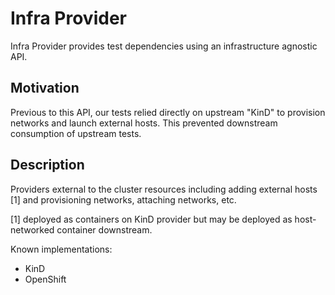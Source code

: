 # Infra Provider
Infra Provider provides test dependencies using an infrastructure agnostic API.

## Motivation
Previous to this API, our tests relied directly on upstream "KinD" to provision networks and launch external hosts.
This prevented downstream consumption of upstream tests.

## Description
Providers external to the cluster resources including adding external hosts [1] and provisioning networks,
attaching networks, etc.

[1] deployed as containers on KinD provider but may be deployed as host-networked container downstream.

Known implementations:
- KinD
- OpenShift



